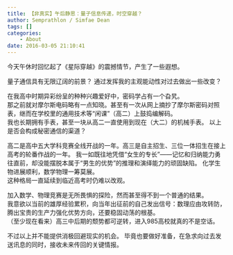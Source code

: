 ```yaml
---
title: 【非真实】午后静思：量子信息传递，时空穿越？
author: Semprathlon / Simfae Dean
tags: []
categories:
	- About
date: 2016-03-05 21:10:41
---
```

今天午休时回忆起了《星际穿越》的震撼情节，产生了一些遐想。  

量子通信具有无限辽阔的前景？
通过发挥我的主观能动性对过去做出一些改变？

在我高中时期异彩纷呈的种种兴趣爱好中，密码学占有一个旮旯。  
那之前就对摩尔斯电码略有一点知晓。甚至有一次从网上摘抄了摩尔斯密码对照表，继而在学校里的通用技术等“闲课”（高二）上鼓捣编解码。  
我也长期拥有手表，甚至一块从高二一直使用到现在（大二）的机械手表。
以上是否会构成秘密通信的渠道？

高二是高中五大学科竞赛全线开战的一年。高三是自主招生、三位一体招生在接上高考的轮番作战的一年。
我一如既往地凭借“女生的专长”——记忆和归纳能力勇往直前，却没能摆脱本属于“男生的优势”的推理和演绎能力的顽固缺陷。
化学生物进展顺利，数学物理一筹莫展。  
这种格局一直延续到临近高考时仍难以改观。  

加入数学、物理竞赛是无所畏惧的探险，然而甚至得不到一个普通的结果。  
我意欲以当前的雄厚经验累积，向当年出征前的自己发出信号：数理应由攻转防，腾出宝贵的生产力强化优势方向，还要稳固动荡的根基。  
（至少现在看来）高三中后期的颓势都可逆转，进入985高校就真的不是空话。  

不过以上并不能提供消极回避现实的机会。
毕竟也要做好准备，在急求向过去发送讯息的同时，接收未来传回的关键情报。